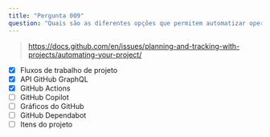 ```yaml
---
title: "Pergunta 009"
question: "Quais são as diferentes opções que permitem automatizar operações no seu Projeto GitHub? (Escolha três.)"
---
```



> https://docs.github.com/en/issues/planning-and-tracking-with-projects/automating-your-project/
- [x] Fluxos de trabalho de projeto
- [x] API GitHub GraphQL
- [x] GitHub Actions
- [ ] GitHub Copilot
- [ ] Gráficos do GitHub
- [ ] GitHub Dependabot
- [ ] Itens do projeto
